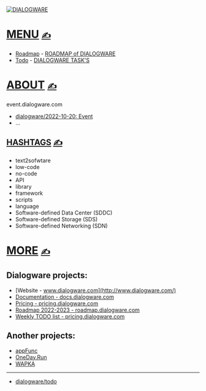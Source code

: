 

[![DIALOGWARE](http://logo.dialogware.com/dialogware-2lines.png)](http://roadmap.dialogware.com/)

# [MENU](https://github.com/dialogware/todo/blob/main/DOCS/MENU.md)  [<span style='font-size:20px;'>&#x270D;</span>](https://github.com/dialogware/todo/edit/main/DOCS/MENU.md)

+ [Roadmap](http://roadmap.dialogware.com/) - [ROADMAP of DIALOGWARE](https://github.com/orgs/dialogware/projects/2/views/1)
+ [Todo](http://todo.dialogware.com/) - [DIALOGWARE TASK'S](https://github.com/orgs/dialogware/projects/1/views/1)


# [ABOUT](https://github.com/dialogware/event/blob/main/DOCS/ABOUT.md) [<span style='font-size:20px;'>&#x270D;</span>](https://github.com/dialogware/event/edit/main/DOCS/ABOUT.md)

event.dialogware.com

+ [dialogware/2022-10-20: Event](https://github.com/dialogware/2022-10-20)
+ ...
## [HASHTAGS](https://github.com/dialogware/docs/blob/main/DOCS/TAGS.md) [<span style='font-size:20px;'>&#x270D;</span>](https://github.com/dialogware/docs/edit/main/DOCS/TAGS.md)

+ text2sofwtare
+ low-code
+ no-code
+ API
+ library
+ framework
+ scripts
+ language
+ Software-defined Data Center (SDDC)
+ Software-defined Storage (SDS)
+ Software-defined Networking (SDN)

# [MORE](https://github.com/dialogware/docs/blob/main/DOCS/MORE.md) [<span style='font-size:20px;'>&#x270D;</span>](https://github.com/dialogware/docs/edit/main/DOCS/MORE.md)

## Dialogware projects:

+ [Website - www.dialogware.com](http://www.dialogware.com/)
+ [Documentation - docs.dialogware.com](http://docs.dialogware.com/)
+ [Pricing - pricing.dialogware.com](http://pricing.dialogware.com/)
+ [Roadmap 2022-2023 - roadmap.dialogware.com](http://roadmap.dialogware.com/)
+ [Weekly TODO list - pricing.dialogware.com](http://todo.dialogware.com/)


## Another projects:

+ [appFunc](https://github.com/orgs/appfunc/repositories)
+ [OneDay.Run](https://github.com/orgs/oneday-run/repositories)
+ [WAPKA](https://github.com/wapka-pl)


---

+ [dialogware/todo](https://github.com/dialogware/todo)

